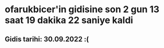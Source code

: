 # ofarukbicer'in gidisine son 2 gun 13 saat 19 dakika 22 saniye kaldi

## Gidis tarihi: 30.09.2022 :(